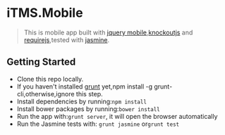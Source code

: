 iTMS.Mobile
===========

> This is mobile app built with [jquery mobile](http://www.jquerymobile.com),[knockoutjs](www.knockoutjs.com) and [requirejs](http://www.requirejs.org),tested with [jasmine](http://jasmine.github.io).

## Getting Started
* Clone this repo locally.
* If you haven't installed [grunt](http://gruntjs.com) yet,npm install -g grunt-cli,otherwise,ignore this step.
* Install dependencies by running:```npm install```
* Install bower packages by running:```bower install```
* Run the app with:```grunt server```, it will open the browser automatically
* Run the Jasmine tests with: ```grunt jasmine``` or```grunt test```

